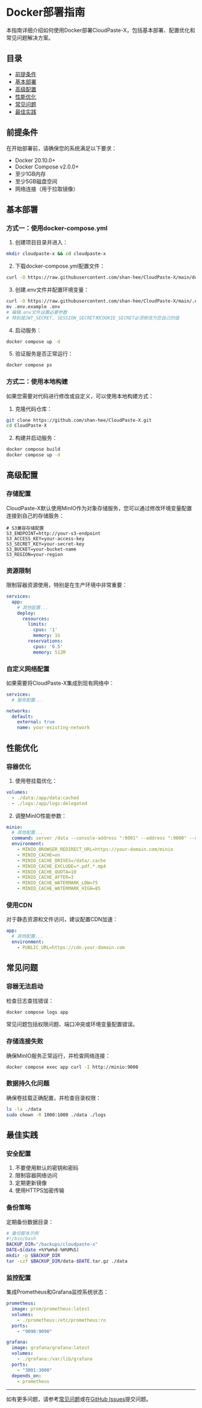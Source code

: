 # Docker部署指南

本指南详细介绍如何使用Docker部署CloudPaste-X，包括基本部署、配置优化和常见问题解决方案。

## 目录

- [前提条件](#前提条件)
- [基本部署](#基本部署)
- [高级配置](#高级配置)
- [性能优化](#性能优化)
- [常见问题](#常见问题)
- [最佳实践](#最佳实践)

## 前提条件

在开始部署前，请确保您的系统满足以下要求：

- Docker 20.10.0+
- Docker Compose v2.0.0+
- 至少1GB内存
- 至少5GB磁盘空间
- 网络连接（用于拉取镜像）

## 基本部署

### 方式一：使用docker-compose.yml

1. 创建项目目录并进入：

```bash
mkdir cloudpaste-x && cd cloudpaste-x
```

2. 下载docker-compose.yml配置文件：

```bash
curl -O https://raw.githubusercontent.com/shan-hee/CloudPaste-X/main/docker-compose.yml
```

3. 创建.env文件并配置环境变量：

```bash
curl -O https://raw.githubusercontent.com/shan-hee/CloudPaste-X/main/.env.example
mv .env.example .env
# 编辑.env文件设置必要参数
# 特别是JWT_SECRET, SESSION_SECRET和COOKIE_SECRET必须修改为您自己的值
```

4. 启动服务：

```bash
docker compose up -d
```

5. 验证服务是否正常运行：

```bash
docker compose ps
```

### 方式二：使用本地构建

如果您需要对代码进行修改或自定义，可以使用本地构建方式：

1. 克隆代码仓库：

```bash
git clone https://github.com/shan-hee/CloudPaste-X.git
cd CloudPaste-X
```

2. 构建并启动服务：

```bash
docker compose build
docker compose up -d
```

## 高级配置

### 存储配置

CloudPaste-X默认使用MinIO作为对象存储服务，您可以通过修改环境变量配置连接到自己的存储服务：

```env
# S3兼容存储配置
S3_ENDPOINT=http://your-s3-endpoint
S3_ACCESS_KEY=your-access-key
S3_SECRET_KEY=your-secret-key
S3_BUCKET=your-bucket-name
S3_REGION=your-region
```

### 资源限制

限制容器资源使用，特别是在生产环境中非常重要：

```yaml
services:
  app:
    # 其他配置...
    deploy:
      resources:
        limits:
          cpus: '1'
          memory: 1G
        reservations:
          cpus: '0.5'
          memory: 512M
```

### 自定义网络配置

如果需要将CloudPaste-X集成到现有网络中：

```yaml
services:
  # 服务配置...

networks:
  default:
    external: true
    name: your-existing-network
```

## 性能优化

### 容器优化

1. 使用卷挂载优化：

```yaml
volumes:
  - ./data:/app/data:cached
  - ./logs:/app/logs:delegated
```

2. 调整MinIO性能参数：

```yaml
minio:
  # 其他配置...
  command: server /data --console-address ":9001" --address ":9000" --quiet
  environment:
    - MINIO_BROWSER_REDIRECT_URL=https://your-domain.com/minio
    - MINIO_CACHE=on
    - MINIO_CACHE_DRIVES=/data/.cache
    - MINIO_CACHE_EXCLUDE=*.pdf,*.mp4
    - MINIO_CACHE_QUOTA=10
    - MINIO_CACHE_AFTER=3
    - MINIO_CACHE_WATERMARK_LOW=75
    - MINIO_CACHE_WATERMARK_HIGH=85
```

### 使用CDN

对于静态资源和文件访问，建议配置CDN加速：

```yaml
app:
  # 其他配置...
  environment:
    - PUBLIC_URL=https://cdn.your-domain.com
```

## 常见问题

### 容器无法启动

检查日志查找错误：

```bash
docker compose logs app
```

常见问题包括权限问题、端口冲突或环境变量配置错误。

### 存储连接失败

确保MinIO服务正常运行，并检查网络连接：

```bash
docker compose exec app curl -I http://minio:9000
```

### 数据持久化问题

确保卷挂载正确配置，并检查目录权限：

```bash
ls -la ./data
sudo chown -R 1000:1000 ./data ./logs
```

## 最佳实践

### 安全配置

1. 不要使用默认的密钥和密码
2. 限制容器网络访问
3. 定期更新镜像
4. 使用HTTPS加密传输

### 备份策略

定期备份数据目录：

```bash
# 备份脚本示例
#!/bin/bash
BACKUP_DIR="/backups/cloudpaste-x"
DATE=$(date +%Y%m%d-%H%M%S)
mkdir -p $BACKUP_DIR
tar -czf $BACKUP_DIR/data-$DATE.tar.gz ./data
```

### 监控配置

集成Prometheus和Grafana监控系统状态：

```yaml
prometheus:
  image: prom/prometheus:latest
  volumes:
    - ./prometheus:/etc/prometheus:ro
  ports:
    - "9090:9090"

grafana:
  image: grafana/grafana:latest
  volumes:
    - ./grafana:/var/lib/grafana
  ports:
    - "3001:3000"
  depends_on:
    - prometheus
```

---

如有更多问题，请参考[常见问题](faq.md)或在[GitHub Issues](https://github.com/shan-hee/CloudPaste-X/issues)提交问题。 